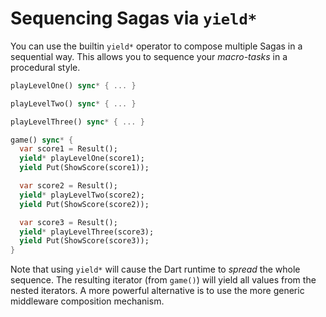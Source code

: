 # Sequencing Sagas via `yield*`

You can use the builtin `yield*` operator to compose multiple Sagas in a sequential way. This allows you to sequence your *macro-tasks* in a procedural style.

```dart
playLevelOne() sync* { ... }

playLevelTwo() sync* { ... }

playLevelThree() sync* { ... }

game() sync* {
  var score1 = Result();
  yield* playLevelOne(score1);
  yield Put(ShowScore(score1));

  var score2 = Result();
  yield* playLevelTwo(score2);
  yield Put(ShowScore(score2));

  var score3 = Result();
  yield* playLevelThree(score3);
  yield Put(ShowScore(score3));
}
```

Note that using `yield*` will cause the Dart runtime to *spread* the whole sequence. The resulting iterator (from `game()`) will yield all values from the nested iterators. A more powerful alternative is to use the more generic middleware composition mechanism.
